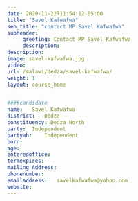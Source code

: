 ```yaml
---
date: 2020-11-22T11:54:12-05:00
title: "Savel Kafwafwa"
seo_title: "contact MP Savel Kafwafwa"
subheader:
     greeting: Contact MP Savel Kafwafwa
     description: 
description: 
image: savel-kafwafwa.jpg
video: 
url: /malawi/dedza/savel-kafwafwa/
weight: 1
layout: course_home


####candidate
name:	Savel Kafwafwa
district:	Dedza
constituency: Dedza North
party:	Independent
partyab:	Independent
born:
age: 
enteredoffice:	
termexpires:	
mailing Address:
phonenumber:	
emailaddress:	savelkafwafwa@yahoo.com
website:	
---
```


